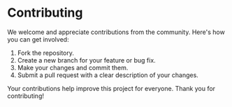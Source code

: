 # Contributing

We welcome and appreciate contributions from the community. Here's how you can get involved:

1. Fork the repository.
2. Create a new branch for your feature or bug fix.
3. Make your changes and commit them.
4. Submit a pull request with a clear description of your changes.

Your contributions help improve this project for everyone. Thank you for contributing!
